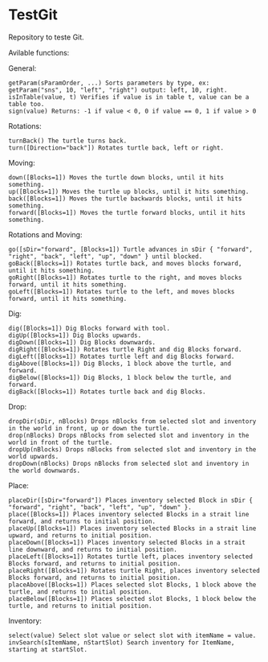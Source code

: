# TestGit
Repository to teste Git.

Avilable functions:

  General:

    getParam(sParamOrder, ...) Sorts parameters by type, ex: getParam("sns", 10, "left", "right") output: left, 10, right.
    isInTable(value, t) Verifies if value is in table t, value can be a table too.
    sign(value) Returns: -1 if value < 0, 0 if value == 0, 1 if value > 0

  Rotations:
  
    turnBack() The turtle turns back.
    turn([Direction="back"]) Rotates turtle back, left or right.
    
  Moving:
  
    down([Blocks=1]) Moves the turtle down blocks, until it hits something.
    up([Blocks=1]) Moves the turtle up blocks, until it hits something.
    back([Blocks=1]) Moves the turtle backwards blocks, until it hits something.
    forward([Blocks=1]) Moves the turtle forward blocks, until it hits something.
  
  Rotations and Moving:
  
    go([sDir="forward", [Blocks=1]) Turtle advances in sDir { "forward", "right", "back", "left", "up", "down" } until blocked.
    goBack([Blocks=1]) Rotates turtle back, and moves blocks forward, until it hits something.
    goRight([Blocks=1]) Rotates turtle to the right, and moves blocks forward, until it hits something.
    goLeft([Blocks=1]) Rotates turtle to the left, and moves blocks forward, until it hits something.

  Dig:
  
    dig([Blocks=1]) Dig Blocks forward with tool.
    digUp([Blocks=1]) Dig Blocks upwards.
    digDown([Blocks=1]) Dig Blocks downwards.
    digRight([Blocks=1]) Rotates turtle Right and dig Blocks forward.
    digLeft([Blocks=1]) Rotates turtle left and dig Blocks forward.
    digAbove([Blocks=1]) Dig Blocks, 1 block above the turtle, and forward.
    digBelow([Blocks=1]) Dig Blocks, 1 block below the turtle, and forward.
    digBack([Blocks=1]) Rotates turtle back and dig Blocks.

  Drop:

    dropDir(sDir, nBlocks) Drops nBlocks from selected slot and inventory in the world in front, up or down the turtle.
    drop(nBlocks) Drops nBlocks from selected slot and inventory in the world in front of the turtle.
    dropUp(nBlocks) Drops nBlocks from selected slot and inventory in the world upwards.
    dropDown(nBlocks) Drops nBlocks from selected slot and inventory in the world downwards.

  Place:

    placeDir([sDir="forward"]) Places inventory selected Block in sDir { "forward", "right", "back", "left", "up", "down" }.
    place([Blocks=1]) Places inventory selected Blocks in a strait line forward, and returns to initial position.
    placeUp([Blocks=1]) Places inventory selected Blocks in a strait line upward, and returns to initial position.
    placeDown([Blocks=1]) Places inventory selected Blocks in a strait line downward, and returns to initial position.
    placeLeft([Blocks=1]) Rotates turtle left, places inventory selected Blocks forward, and returns to initial position.
    placeRight([Blocks=1]) Rotates turtle Right, places inventory selected Blocks forward, and returns to initial position.
    placeAbove([Blocks=1]) Places selected slot Blocks, 1 block above the turtle, and returns to initial position.
    placeBelow([Blocks=1]) Places selected slot Blocks, 1 block below the turtle, and returns to initial position.

  Inventory:

    select(value) Select slot value or select slot with itemName = value. 
    invSearch(sItemName, nStartSlot) Search inventory for ItemName, starting at startSlot. 
